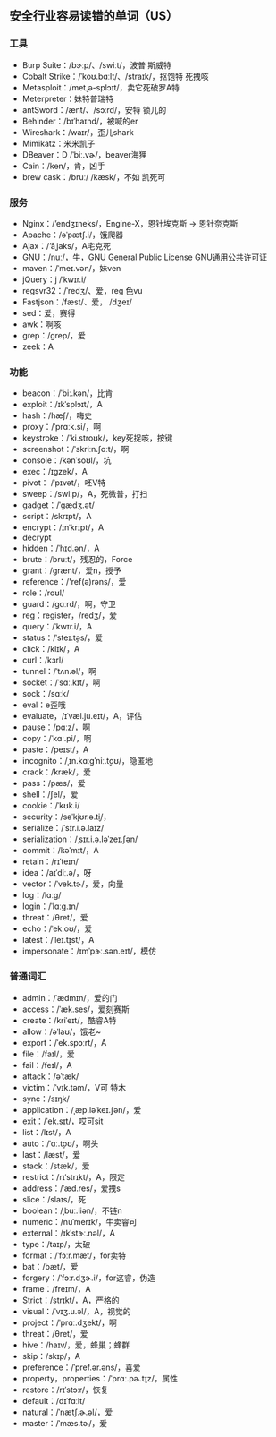 ## 安全行业容易读错的单词（US）

### 工具

- Burp Suite：/bɝːp/、/swiːt/，波普 斯威特
- Cobalt Strike：/ˈkoʊ.bɑːlt/、/straɪk/，抠饱特 死拽咳
- Metasploit：/met̬.ə-splɔɪt/，卖它死破罗A特
- Meterpreter：妹特普瑞特
- antSword：/ænt/、/sɔːrd/，安特 锁儿的
- Behinder：/bɪˈhaɪnd/，被喊的er
- Wireshark：/waɪr/，歪儿shark
- Mimikatz：米米凯子
- DBeaver：D /ˈbiː.vɚ/，beaver海狸
- Cain：/ken/，肯，凶手
- brew cask：/bruː/ /kæsk/，不如 凯死可

### 服务

- Nginx：/’endʒɪneks/，Engine-X，恩针埃克斯 -> 恩针奈克斯
- Apache：/əˈpætʃ.i/，饿爬器
- Ajax：/’āˌjaks/，A宅克死
- GNU：/nuː/，牛，GNU General Public License GNU通用公共许可证
- maven：/ˈmeɪ.vən/，妹ven
- jQuery：j /ˈkwɪr.i/
- regsvr32：/ˈredʒ/、爱，reg 色vu
- Fastjson：/fæst/、爱， /dʒeɪ/
- sed：爱，赛得
- awk：啊咳
- grep：/grep/，爱
- zeek：A

### 功能

- beacon：/ˈbiː.kən/，比肯
- exploit：/ɪkˈsplɔɪt/，A
- hash：/hæʃ/，嗨史
- proxy：/ˈprɑːk.si/，啊
- keystroke：/ˈki.stroʊk/，key死捉咳，按键
- screenshot：/ˈskriːn.ʃɑːt/，啊
- console：/kənˈsoʊl/，坑
- exec：/ɪgzek/，A
- pivot： /ˈpɪvət/，呸V特
- sweep：/swiːp/，A，死微普，打扫
- gadget：/ˈɡædʒ.ət/
- script：/skrɪpt/，A
- encrypt：/ɪnˈkrɪpt/，A
- decrypt
- hidden：/ˈhɪd.ən/，A
- brute：/bruːt/，残忍的，Force
- grant：/ɡrænt/，爱n，授予
- reference：/'ref(ə)rəns/，爱
- role：/roʊl/
- guard：/ɡɑːrd/，啊，守卫
- reg：register，/redʒ/，爱
- query：/ˈkwɪr.i/，A
- status：/ˈsteɪ.t̬əs/，爱
- click：/klɪk/，A
- curl：/kɜrl/
- tunnel：/ˈtʌn.əl/，啊
- socket：/ˈsɑː.kɪt/，啊
- sock：/sɑːk/
- eval：e歪哦
- evaluate，/ɪˈvæl.ju.eɪt/，A，评估
- pause：/pɑːz/，啊
- copy：/ˈkɑː.pi/，啊
- paste：/peɪst/，A
- incognito：/ˌɪn.kɑːɡˈniː.t̬oʊ/，隐匿地
- crack：/kræk/，爱
- pass：/pæs/，爱
- shell：/ʃel/，爱
- cookie：/ˈkʊk.i/
- security：/səˈkjʊr.ə.t̬i/，
- serialize：/ˈsɪr.i.ə.laɪz/
- serialization：/ˌsɪr.i.ə.ləˈzeɪ.ʃən/
- commit：/kəˈmɪt/，A
- retain：/rɪˈteɪn/
- idea：/aɪˈdiː.ə/，呀
- vector：/ˈvek.tɚ/，爱，向量
- log：/lɑːɡ/
- login：/ˈlɑːɡ.ɪn/
- threat：/θret/，爱
- echo：/ˈek.oʊ/，爱
- latest：/ˈleɪ.t̬ɪst/，A
- impersonate：/ɪmˈpɝː.sən.eɪt/，模仿

### 普通词汇

- admin：/ˈædmɪn/，爱的门
- access：/ˈæk.ses/，爱刻赛斯
- create：/kriˈeɪt/，酷睿A特
- allow：/əˈlaʊ/，饿老~
- export：/ˈek.spɔːrt/，A
- file：/faɪl/，爱
- fail：/feɪl/，A
- attack：/əˈtæk/
- victim：/ˈvɪk.təm/，V可 特木
- sync：/sɪŋk/
- application：/ˌæp.ləˈkeɪ.ʃən/，爱
- exit：/ˈek.sɪt/，哎可sit
- list：/lɪst/，A
- auto：/ˈɑː.t̬oʊ/，啊头
- last：/læst/，爱
- stack：/stæk/，爱
- restrict：/rɪˈstrɪkt/，A，限定
- address：/ˈæd.res/，爱拽s
- slice：/slaɪs/，死                        
- boolean：/ˌbuː.liən/，不链n
- numeric：/nuˈmerɪk/，牛卖睿可
- external：/ɪkˈstɝː.nəl/，A
- type：/taɪp/，太破
- format：/ˈfɔːr.mæt/，for卖特
- bat：/bæt/，爱
- forgery：/ˈfɔːr.dʒɚ.i/，for这睿，伪造
- frame：/freɪm/，A
- Strict：/strɪkt/，A，严格的
- visual：/ˈvɪʒ.u.əl/，A，视觉的
- project：/ˈprɑː.dʒekt/，啊
- threat：/θret/，爱
- hive：/haɪv/，爱，蜂巢；蜂群
- skip：/skɪp/，A
- preference：/ˈpref.ər.əns/，喜爱
- property，properties：/ˈprɑː.pɚ.t̬ɪz/，属性
- restore：/rɪˈstɔːr/，恢复
- default：/dɪˈfɑːlt/
- natural：/ˈnætʃ.ɚ.əl/，爱
- master：/ˈmæs.tɚ/，爱